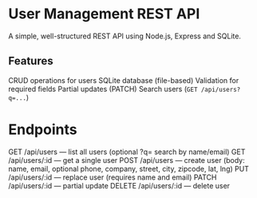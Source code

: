 
# User Management REST API
A simple, well-structured REST API using Node.js, Express and SQLite.

## Features
CRUD operations for users
SQLite database (file-based)
Validation for required fields
Partial updates (PATCH)
Search users (`GET /api/users?q=...`)

# Endpoints
GET /api/users — list all users (optional ?q= search by name/email)
GET /api/users/:id — get a single user
POST /api/users — create user (body: name, email, optional phone, company, street, city, zipcode, lat, lng)
PUT /api/users/:id — replace user (requires name and email)
PATCH /api/users/:id — partial update
DELETE /api/users/:id — delete user
